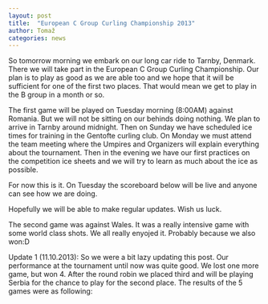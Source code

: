 ```yaml
---
layout: post
title:  "European C Group Curling Championship 2013"
author: Tomaž
categories: news
---
```


So tomorrow morning we embark on our long car ride to Tarnby, Denmark. There we will take part in the European C Group Curling Championship. Our plan is to play as good as we are able too and we hope that it will be sufficient for one of the first two places. That would mean we get to play in the B group in a month or so.

The first game will be played on Tuesday morning (8:00AM) against Romania. But we will not be sitting on our behinds doing nothing. We plan to arrive in Tarnby around midnight. Then on Sunday we have scheduled ice times for training in the Gentofte curling club.
On Monday we must attend the team meeting where the Umpires and Organizers will explain everything about the tournament. Then in the evening we have our first practices on the competition ice sheets and we will try to learn as much about the ice as possible.

For now this is it. On Tuesday the scoreboard below will be live and anyone can see how we are doing. 

Hopefully we will be able to make regular updates. Wish us luck.

<script src="http://tomymmx.github.io/curlingScores/assets/js/pingviniLive.js"></script>
<div id="liveScore_POnorARL"></div>

The second game was against Wales. It was a really intensive game with some world class shots. We all really enyojed it. Probably because we also won:D
<div id="liveScore_n30GZVyK"></div>

Update 1 (11.10.2013):
So we were a bit lazy updating this post. Our performance at the tournament until now was quite good. We lost one more game, but won 4. After the round robin we placed third and will be playing Serbia for the chance to play for the second place.
The results of the 5 games were as following:

<div id="liveScore_fmqZWaaf"></div>

<div id="liveScore_iimaWQKw"></div>

<div id="liveScore_zT9RCNWQ"></div>

<div id="liveScore_vC2ZmkpL"></div>

<div id="liveScore_TCsqGTpp"></div>


